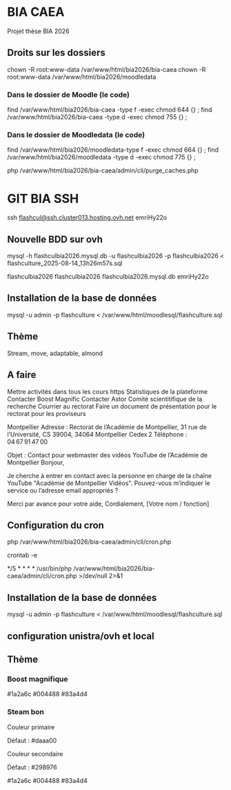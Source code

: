 # BIA CAEA

Projet thèse BIA 2026

## Droits sur les dossiers

chown -R root:www-data /var/www/html/bia2026/bia-caea
chown -R root:www-data /var/www/html/bia2026/moodledata

### Dans le dossier de Moodle (le code)

find /var/www/html/bia2026/bia-caea -type f -exec chmod 644 {} \;
find /var/www/html/bia2026/bia-caea -type d -exec chmod 755 {} \;

### Dans le dossier de Moodledata (le code)

find /var/www/html/bia2026/moodledata-type f -exec chmod 664 {} \;
find /var/www/html/bia2026/moodledata -type d -exec chmod 775 {} \;

php /var/www/html/bia2026/bia-caea/admin/cli/purge_caches.php



# GIT BIA SSH 

ssh flashcul@ssh.cluster013.hosting.ovh.net
emriHy22o

## Nouvelle BDD sur ovh

mysql -h flashculbia2026.mysql.db -u flashculbia2026 -p flashculbia2026 < flashculture_2025-08-14_13h26m57s.sql 


flashculbia2026
flashculbia2026
flashculbia2026.mysql.db
emriHy22o

## Installation de la base de données

mysql -u admin -p flashculture < /var/www/html/moodlesql/flashculture.sql

## Thème

Stream, move, adaptable, almond

## A faire 

Mettre activités dans tous les cours
https
Statistiques de la plateforme
Contacter Boost Magnific
Contacter Astor
Comité scientitifique de la recherche
Courrier au rectorat
Faire un document de présentation pour le rectorat pour les proviseurs

Montpellier
Adresse : Rectorat de l’Académie de Montpellier, 31 rue de l’Université, CS 39004, 34064 Montpellier Cedex 2
Téléphone : 04 67 91 47 00

Objet : Contact pour webmaster des vidéos YouTube de l’Académie de Montpellier
Bonjour,

Je cherche à entrer en contact avec la personne en charge de la chaîne YouTube "Académie de Montpellier Vidéos". Pouvez-vous m’indiquer le service ou l’adresse email appropriés ?

Merci par avance pour votre aide,
Cordialement,
[Votre nom / fonction]

## Configuration du cron

php /var/www/html/bia2026/bia-caea/admin/cli/cron.php

crontab -e

*/5 * * * * /usr/bin/php /var/www/html/bia2026/bia-caea/admin/cli/cron.php >/dev/null 2>&1


## Installation de la base de données

mysql -u admin -p flashculture < /var/www/html/moodlesql/flashculture.sql

## configuration unistra/ovh et local 

## Thème 

### Boost magnifique

#1a2a6c
#004488
#83a4d4

### Steam bon 

Couleur primaire 

Défaut : #daaa00

Couleur secondaire

Défaut : #298976


#1a2a6c
#004488
#83a4d4
